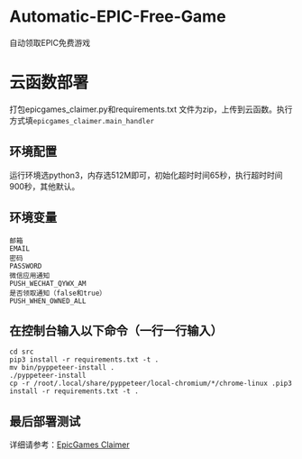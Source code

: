 # Automatic-EPIC-Free-Game
自动领取EPIC免费游戏

# 云函数部署
打包epicgames_claimer.py和requirements.txt
文件为zip，上传到云函数。执行方式填`epicgames_claimer.main_handler`

## 环境配置
运行环境选python3，内存选512M即可，初始化超时时间65秒，执行超时时间900秒，其他默认。

## 环境变量
```
邮箱
EMAIL
密码
PASSWORD
微信应用通知
PUSH_WECHAT_QYWX_AM
是否领取通知（false和true）
PUSH_WHEN_OWNED_ALL
```
## 在控制台输入以下命令（一行一行输入）

```
cd src
pip3 install -r requirements.txt -t .
mv bin/pyppeteer-install .
./pyppeteer-install
cp -r /root/.local/share/pyppeteer/local-chromium/*/chrome-linux .pip3 install -r requirements.txt -t .
```
## 最后部署测试

详细请参考：[EpicGames Claimer](https://gitee.com/loa123/epicgames-claimer)
